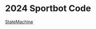 # 2024 Sportbot Code

[StateMachine](https://www.tldraw.com/ro/KgOVPWSfxnkyMGofDsMu7?d=v-26.-6.1363.852.page)